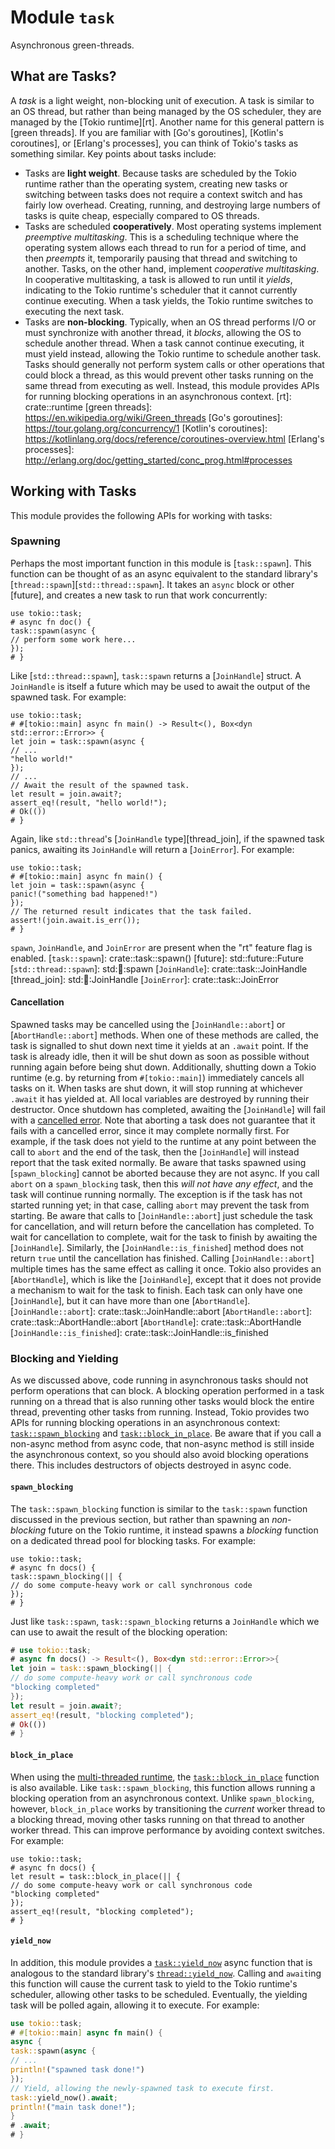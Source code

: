 # Module `task`

Asynchronous green-threads.
## What are Tasks?
A _task_ is a light weight, non-blocking unit of execution. A task is similar
to an OS thread, but rather than being managed by the OS scheduler, they are
managed by the [Tokio runtime][rt]. Another name for this general pattern is
[green threads]. If you are familiar with [Go's goroutines], [Kotlin's
coroutines], or [Erlang's processes], you can think of Tokio's tasks as
something similar.
Key points about tasks include:
* Tasks are **light weight**. Because tasks are scheduled by the Tokio
runtime rather than the operating system, creating new tasks or switching
between tasks does not require a context switch and has fairly low
overhead. Creating, running, and destroying large numbers of tasks is
quite cheap, especially compared to OS threads.
* Tasks are scheduled **cooperatively**. Most operating systems implement
_preemptive multitasking_. This is a scheduling technique where the
operating system allows each thread to run for a period of time, and then
_preempts_ it, temporarily pausing that thread and switching to another.
Tasks, on the other hand, implement _cooperative multitasking_. In
cooperative multitasking, a task is allowed to run until it _yields_,
indicating to the Tokio runtime's scheduler that it cannot currently
continue executing. When a task yields, the Tokio runtime switches to
executing the next task.
* Tasks are **non-blocking**. Typically, when an OS thread performs I/O or
must synchronize with another thread, it _blocks_, allowing the OS to
schedule another thread. When a task cannot continue executing, it must
yield instead, allowing the Tokio runtime to schedule another task. Tasks
should generally not perform system calls or other operations that could
block a thread, as this would prevent other tasks running on the same
thread from executing as well. Instead, this module provides APIs for
running blocking operations in an asynchronous context.
[rt]: crate::runtime
[green threads]: https://en.wikipedia.org/wiki/Green_threads
[Go's goroutines]: https://tour.golang.org/concurrency/1
[Kotlin's coroutines]: https://kotlinlang.org/docs/reference/coroutines-overview.html
[Erlang's processes]: http://erlang.org/doc/getting_started/conc_prog.html#processes
## Working with Tasks
This module provides the following APIs for working with tasks:
### Spawning
Perhaps the most important function in this module is [`task::spawn`]. This
function can be thought of as an async equivalent to the standard library's
[`thread::spawn`][`std::thread::spawn`]. It takes an `async` block or other
[future], and creates a new task to run that work concurrently:
```
use tokio::task;
# async fn doc() {
task::spawn(async {
// perform some work here...
});
# }
```
Like [`std::thread::spawn`], `task::spawn` returns a [`JoinHandle`] struct.
A `JoinHandle` is itself a future which may be used to await the output of
the spawned task. For example:
```
use tokio::task;
# #[tokio::main] async fn main() -> Result<(), Box<dyn std::error::Error>> {
let join = task::spawn(async {
// ...
"hello world!"
});
// ...
// Await the result of the spawned task.
let result = join.await?;
assert_eq!(result, "hello world!");
# Ok(())
# }
```
Again, like `std::thread`'s [`JoinHandle` type][thread_join], if the spawned
task panics, awaiting its `JoinHandle` will return a [`JoinError`]. For
example:
```
use tokio::task;
# #[tokio::main] async fn main() {
let join = task::spawn(async {
panic!("something bad happened!")
});
// The returned result indicates that the task failed.
assert!(join.await.is_err());
# }
```
`spawn`, `JoinHandle`, and `JoinError` are present when the "rt"
feature flag is enabled.
[`task::spawn`]: crate::task::spawn()
[future]: std::future::Future
[`std::thread::spawn`]: std::thread::spawn
[`JoinHandle`]: crate::task::JoinHandle
[thread_join]: std::thread::JoinHandle
[`JoinError`]: crate::task::JoinError
#### Cancellation
Spawned tasks may be cancelled using the [`JoinHandle::abort`] or
[`AbortHandle::abort`] methods. When one of these methods are called, the
task is signalled to shut down next time it yields at an `.await` point. If
the task is already idle, then it will be shut down as soon as possible
without running again before being shut down. Additionally, shutting down a
Tokio runtime (e.g. by returning from `#[tokio::main]`) immediately cancels
all tasks on it.
When tasks are shut down, it will stop running at whichever `.await` it has
yielded at. All local variables are destroyed by running their destructor.
Once shutdown has completed, awaiting the [`JoinHandle`] will fail with a
[cancelled error](crate::task::JoinError::is_cancelled).
Note that aborting a task does not guarantee that it fails with a cancelled
error, since it may complete normally first. For example, if the task does
not yield to the runtime at any point between the call to `abort` and the
end of the task, then the [`JoinHandle`] will instead report that the task
exited normally.
Be aware that tasks spawned using [`spawn_blocking`] cannot be aborted
because they are not async. If you call `abort` on a `spawn_blocking`
task, then this *will not have any effect*, and the task will continue
running normally. The exception is if the task has not started running
yet; in that case, calling `abort` may prevent the task from starting.
Be aware that calls to [`JoinHandle::abort`] just schedule the task for
cancellation, and will return before the cancellation has completed. To wait
for cancellation to complete, wait for the task to finish by awaiting the
[`JoinHandle`]. Similarly, the [`JoinHandle::is_finished`] method does not
return `true` until the cancellation has finished.
Calling [`JoinHandle::abort`] multiple times has the same effect as calling
it once.
Tokio also provides an [`AbortHandle`], which is like the [`JoinHandle`],
except that it does not provide a mechanism to wait for the task to finish.
Each task can only have one [`JoinHandle`], but it can have more than one
[`AbortHandle`].
[`JoinHandle::abort`]: crate::task::JoinHandle::abort
[`AbortHandle::abort`]: crate::task::AbortHandle::abort
[`AbortHandle`]: crate::task::AbortHandle
[`JoinHandle::is_finished`]: crate::task::JoinHandle::is_finished
### Blocking and Yielding
As we discussed above, code running in asynchronous tasks should not perform
operations that can block. A blocking operation performed in a task running
on a thread that is also running other tasks would block the entire thread,
preventing other tasks from running.
Instead, Tokio provides two APIs for running blocking operations in an
asynchronous context: [`task::spawn_blocking`] and [`task::block_in_place`].
Be aware that if you call a non-async method from async code, that non-async
method is still inside the asynchronous context, so you should also avoid
blocking operations there. This includes destructors of objects destroyed in
async code.
#### `spawn_blocking`
The `task::spawn_blocking` function is similar to the `task::spawn` function
discussed in the previous section, but rather than spawning an
_non-blocking_ future on the Tokio runtime, it instead spawns a
_blocking_ function on a dedicated thread pool for blocking tasks. For
example:
```
use tokio::task;
# async fn docs() {
task::spawn_blocking(|| {
// do some compute-heavy work or call synchronous code
});
# }
```
Just like `task::spawn`, `task::spawn_blocking` returns a `JoinHandle`
which we can use to await the result of the blocking operation:
```rust
# use tokio::task;
# async fn docs() -> Result<(), Box<dyn std::error::Error>>{
let join = task::spawn_blocking(|| {
// do some compute-heavy work or call synchronous code
"blocking completed"
});
let result = join.await?;
assert_eq!(result, "blocking completed");
# Ok(())
# }
```
#### `block_in_place`
When using the [multi-threaded runtime][rt-multi-thread], the [`task::block_in_place`]
function is also available. Like `task::spawn_blocking`, this function
allows running a blocking operation from an asynchronous context. Unlike
`spawn_blocking`, however, `block_in_place` works by transitioning the
_current_ worker thread to a blocking thread, moving other tasks running on
that thread to another worker thread. This can improve performance by avoiding
context switches.
For example:
```
use tokio::task;
# async fn docs() {
let result = task::block_in_place(|| {
// do some compute-heavy work or call synchronous code
"blocking completed"
});
assert_eq!(result, "blocking completed");
# }
```
#### `yield_now`
In addition, this module provides a [`task::yield_now`] async function
that is analogous to the standard library's [`thread::yield_now`]. Calling
and `await`ing this function will cause the current task to yield to the
Tokio runtime's scheduler, allowing other tasks to be
scheduled. Eventually, the yielding task will be polled again, allowing it
to execute. For example:
```rust
use tokio::task;
# #[tokio::main] async fn main() {
async {
task::spawn(async {
// ...
println!("spawned task done!")
});
// Yield, allowing the newly-spawned task to execute first.
task::yield_now().await;
println!("main task done!");
}
# .await;
# }
```
[`task::spawn_blocking`]: crate::task::spawn_blocking
[`task::block_in_place`]: crate::task::block_in_place
[rt-multi-thread]: ../runtime/index.html#threaded-scheduler
[`task::yield_now`]: crate::task::yield_now()
[`thread::yield_now`]: std::thread::yield_now


